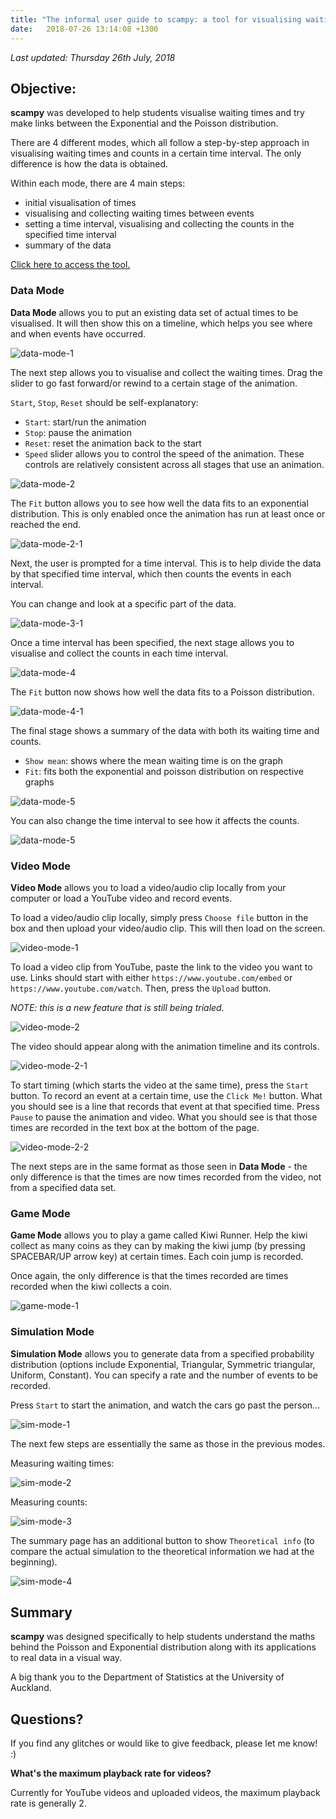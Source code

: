 ```yaml
---
title: "The informal user guide to scampy: a tool for visualising waiting times"
date:   2018-07-26 13:14:08 +1300
---
```


*Last updated: Thursday 26th July, 2018*

## Objective:

**scampy** was developed to help students visualise waiting times and try make links between the Exponential and the Poisson distribution.

There are 4 different modes, which all follow a step-by-step approach in visualising waiting times and counts in a certain time interval. The only difference is how the data is obtained.

Within each mode, there are 4 main steps:
- initial visualisation of times
- visualising and collecting waiting times between events
- setting a time interval, visualising and collecting the counts in the specified time interval
- summary of the data

<a href="https://ysoh286.github.io/scampy"> Click here to access the tool. </a>


### Data Mode

**Data Mode** allows you to put an existing data set of actual times to be visualised. It will then show this on a timeline, which helps you see where and when events have occurred.

<img alt="data-mode-1" src="./assets/2018-07-26-user-guide-scampy/data-mode-01.png" />

The next step allows you to visualise and collect the waiting times.
Drag the slider to go fast forward/or rewind to a certain stage of the animation.

`Start`, `Stop`, `Reset` should be self-explanatory:
- `Start`: start/run the animation
- `Stop`: pause the animation
- `Reset`: reset the animation back to the start
- `Speed` slider allows you to control the speed of the animation.
These controls are relatively consistent across all stages that use an animation.

<img alt="data-mode-2" src="./assets/2018-07-26-user-guide-scampy/data-mode-02.png" />

The `Fit` button allows you to see how well the data fits to an exponential distribution. This is only enabled once the animation has run at least once or reached the end.

<img alt="data-mode-2-1" src="./assets/2018-07-26-user-guide-scampy/data-mode-02-1.png"/>

Next, the user is prompted for a time interval. This is to help divide the data by that specified time interval, which then counts the events in each interval.

You can change and look at a specific part of the data.

<img alt="data-mode-3-1" src="./assets/2018-07-26-user-guide-scampy/data-mode-03-1.png"/>

Once a time interval has been specified, the next stage allows you to visualise and collect the counts in each time interval.

<img alt="data-mode-4" src="./assets/2018-07-26-user-guide-scampy/data-mode-04.png" />

The `Fit` button now shows how well the data fits to a Poisson distribution.

<img alt="data-mode-4-1" src="./assets/2018-07-26-user-guide-scampy/data-mode-04-1.png"/>

The final stage shows a summary of the data with both its waiting time and counts.

- `Show mean`: shows where the mean waiting time is on the graph
- `Fit`: fits both the exponential and poisson distribution on respective graphs

<img alt="data-mode-5" src="./assets/2018-07-26-user-guide-scampy/data-mode-05.png"/>

You can also change the time interval to see how it affects the counts.

<img alt="data-mode-5" src="./assets/2018-07-26-user-guide-scampy/data-mode-05-1.png"/>

### Video Mode

**Video Mode** allows you to load a video/audio clip locally from your computer or load a YouTube video and record events.

To load a video/audio clip locally, simply press `Choose file` button in the box and then upload your video/audio clip.
This will then load on the screen.

<img alt="video-mode-1" src="./assets/2018-07-26-user-guide-scampy/video-mode-01.png" />


To load a video clip from YouTube, paste the link to the video you want to use. Links should start with either `https://www.youtube.com/embed` or `https://www.youtube.com/watch`. Then, press the `Upload` button.

*NOTE: this is a new feature that is still being trialed.*

<img alt="video-mode-2" src="./assets/2018-07-26-user-guide-scampy/video-mode-02.png"/>

The video should appear along with the animation timeline and its controls.

<img alt="video-mode-2-1" src="./assets/2018-07-26-user-guide-scampy/video-mode-02-1.png" />


To start timing (which starts the video at the same time), press the `Start` button.
To record an event at a certain time, use the `Click Me!` button. What you should see is a line that records that event at that specified time.
Press `Pause` to pause the animation and video.
What you should see is that those times are recorded in the text box at the bottom of the page.

<img alt="video-mode-2-2" src="./assets/2018-07-26-user-guide-scampy/video-mode-02-2.png"/>

The next steps are in the same format as those seen in **Data Mode** - the only difference is that the times are now times recorded from the video, not from a specified data set.

### Game Mode

**Game Mode** allows you to play a game called Kiwi Runner. Help the kiwi collect as many coins as they can by making the kiwi jump (by pressing SPACEBAR/UP arrow key) at certain times. Each coin jump is recorded.

Once again, the only difference is that the times recorded are times recorded when the kiwi collects a coin.

<img alt="game-mode-1" src="./assets/2018-07-26-user-guide-scampy/game-mode.png"/>

### Simulation Mode

**Simulation Mode** allows you to generate data from a specified probability distribution (options include Exponential, Triangular, Symmetric triangular, Uniform, Constant).
You can specify a rate and the number of events to be recorded.

Press `Start` to start the animation, and watch the cars go past the person...

<img alt="sim-mode-1" src="./assets/2018-07-26-user-guide-scampy/sim-mode-01.png" />

The next few steps are essentially the same as those in the previous modes.

Measuring waiting times:

<img alt="sim-mode-2" src="./assets/2018-07-26-user-guide-scampy/sim-mode-02.png" />

Measuring counts:

<img alt="sim-mode-3" src="./assets/2018-07-26-user-guide-scampy/sim-mode-03.png"/>

The summary page has an additional button to show `Theoretical info` (to compare the actual simulation to the theoretical information we had at the beginning).

<img alt="sim-mode-4" src="./assets/2018-07-26-user-guide-scampy/sim-mode-04.png" />

## Summary

**scampy** was designed specifically to help students understand the maths behind the Poisson and Exponential distribution along with its applications to real data in a visual way.

A big thank you to the Department of Statistics at the University of Auckland.

## Questions?

If you find any glitches or would like to give feedback, please let me know! :)

**What's the maximum playback rate for videos?**

 Currently for YouTube videos and uploaded videos, the maximum playback rate is generally 2.
